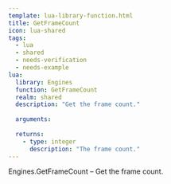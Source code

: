 ```yaml
---
template: lua-library-function.html
title: GetFrameCount
icon: lua-shared
tags:
  - lua
  - shared
  - needs-verification
  - needs-example
lua:
  library: Engines
  function: GetFrameCount
  realm: shared
  description: "Get the frame count."
  
  arguments:
  
  returns:
    - type: integer
      description: "The frame count."
---
```


<div class="lua__search__keywords">
Engines.GetFrameCount &#x2013; Get the frame count.
</div>
